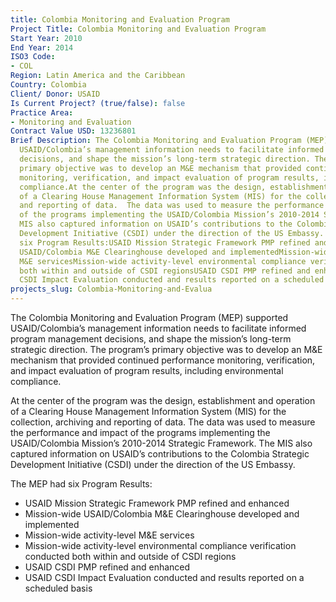 ```yaml
---
title: Colombia Monitoring and Evaluation Program
Project Title: Colombia Monitoring and Evaluation Program
Start Year: 2010
End Year: 2014
ISO3 Code:
- COL
Region: Latin America and the Caribbean
Country: Colombia
Client/ Donor: USAID
Is Current Project? (true/false): false
Practice Area:
- Monitoring and Evaluation
Contract Value USD: 13236801
Brief Description: The Colombia Monitoring and Evaluation Program (MEP) supported
  USAID/Colombia’s management information needs to facilitate informed program management
  decisions, and shape the mission’s long-term strategic direction. The program’s
  primary objective was to develop an M&E mechanism that provided continued performance
  monitoring, verification, and impact evaluation of program results, including environmental
  compliance.At the center of the program was the design, establishment and operation
  of a Clearing House Management Information System (MIS) for the collection, archiving
  and reporting of data.  The data was used to measure the performance and impact
  of the programs implementing the USAID/Colombia Mission’s 2010-2014 Strategic Framework.  The
  MIS also captured information on USAID’s contributions to the Colombia Strategic
  Development Initiative (CSDI) under the direction of the US Embassy. The MEP had
  six Program Results:USAID Mission Strategic Framework PMP refined and enhancedMission-wide
  USAID/Colombia M&E Clearinghouse developed and implementedMission-wide activity-level
  M&E servicesMission-wide activity-level environmental compliance verification conducted
  both within and outside of CSDI regionsUSAID CSDI PMP refined and enhancedUSAID
  CSDI Impact Evaluation conducted and results reported on a scheduled basis
projects_slug: Colombia-Monitoring-and-Evalua
---
```


The Colombia Monitoring and Evaluation Program (MEP) supported USAID/Colombia’s management information needs to facilitate informed program management decisions, and shape the mission’s long-term strategic direction. The program’s primary objective was to develop an M&E mechanism that provided continued performance monitoring, verification, and impact evaluation of program results, including environmental compliance.

At the center of the program was the design, establishment and operation of a Clearing House Management Information System (MIS) for the collection, archiving and reporting of data.  The data was used to measure the performance and impact of the programs implementing the USAID/Colombia Mission’s 2010-2014 Strategic Framework.  The MIS also captured information on USAID’s contributions to the Colombia Strategic Development Initiative (CSDI) under the direction of the US Embassy. 

The MEP had six Program Results:
* USAID Mission Strategic Framework PMP refined and enhanced
* Mission-wide USAID/Colombia M&E Clearinghouse developed and implemented
* Mission-wide activity-level M&E services
* Mission-wide activity-level environmental compliance verification conducted both within and outside of CSDI regions
* USAID CSDI PMP refined and enhanced
* USAID CSDI Impact Evaluation conducted and results reported on a scheduled basis